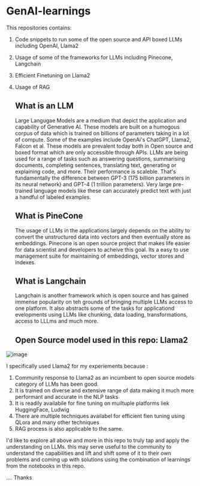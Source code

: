 # GenAI-learnings

This repositories contains: 

1. Code snippets to run some of the open source and API boxed LLMs including OpenAI, Llama2 
2. Usage of some of the frameworks for LLMs including Pinecone, Langchain
3. Efficient Finetuning on Llama2
4. Usage of RAG

   ## What is an LLM

   Large Langugae Models are a medium that depict the application and capability of Generative AI. These models are built on a humogous corpus of data which is trained on billions of parameters taking in a lot of compute. Some of the examples include OpenAi's ChatGPT, Llama2, Falcon et al. These models are prevalent today both in Open source and boxed format which are only accessible through APIs. LLMs are being used for a range of tasks such as answering questions, summarising documents, completing sentences, translating text, generating or explaining code, and more. Their performance is scaleble. That's fundamentally the difference between GPT-3 (175 billion parameters in its neural network) and GPT-4 (1 trillion parameters). Very large pre-trained language models like these can accurately predict text with just a handful of labeled examples. 

   ## What is PineCone

   The usage of LLMs in the applications largely depends on the ability to convert the unstructured data into vectors and then eventually store as embeddings. Pinecone is an open source project that makes life easier for data scientist and developers to acheive this goal. Its a easy to use management suite for maintaining of embeddings, vector stores and indexes.

   ## What is Langchain

   Langchain is another framework which is open source and has gained immense popularity on  teh grounds of bringing multiple LLMs access to one platform. It also abstracts some of the tasks for applicationd evelopments using LLMs like chunking, data loading, transformations, access to LLLms and much more.

   ## Open Source model used in this repo: Llama2 

![image](https://github.com/neeti865/GenAI-learnings/assets/20933728/674c9a48-b2d8-4ab6-a411-278f6a502360)


I specifically used Llama2 for my experiements because :

1. Community response to Llama2 as an incumbent to open source models category of LLMs has been good.
2. It is trained on diverse and extensive range of data making it much more performant and accurate in the NLP tasks
3. It is readily availabile for fine tuning on muiltuple platforms liek HuggingFace, Ludwig
4. There are multiple techniques availabel for efficient fien tuning using QLora and many other techniques
5. RAG process is also applicable to the same.

I'd like to explore all above and more in this repo to truly tap and apply the understanding on LLMs. this may serve useful to the community to understand the capabilities and lift and shift some of it to their own problems and coming up with solutions using the combination of learnings from the notebooks in this repo. 

.... Thanks 

